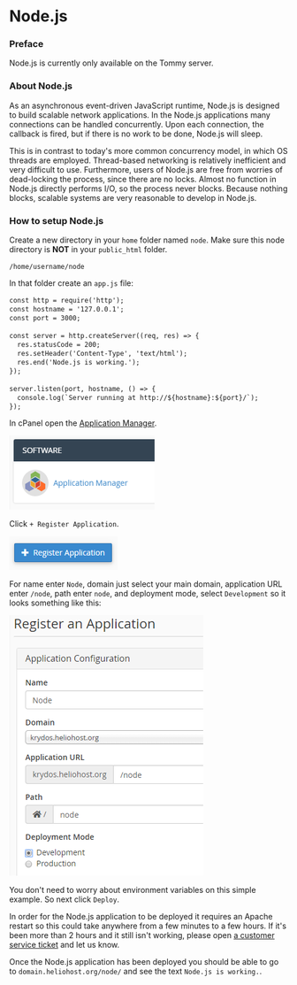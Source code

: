 # Node.js

### Preface

Node.js is currently only available on the Tommy server.

### About Node.js

As an asynchronous event-driven JavaScript runtime, Node.js is designed to build scalable network applications. In the Node.js applications many connections can be handled concurrently. Upon each connection, the callback is fired, but if there is no work to be done, Node.js will sleep.

This is in contrast to today's more common concurrency model, in which OS threads are employed. Thread-based networking is relatively inefficient and very difficult to use. Furthermore, users of Node.js are free from worries of dead-locking the process, since there are no locks. Almost no function in Node.js directly performs I/O, so the process never blocks. Because nothing blocks, scalable systems are very reasonable to develop in Node.js.

### How to setup Node.js

Create a new directory in your `home` folder named `node`. Make sure this node directory is **NOT** in your `public_html` folder.

```text
/home/username/node
```

In that folder create an `app.js` file:

```text
const http = require('http');
const hostname = '127.0.0.1';
const port = 3000;

const server = http.createServer((req, res) => {
  res.statusCode = 200;
  res.setHeader('Content-Type', 'text/html');
  res.end('Node.js is working.');
});

server.listen(port, hostname, () => {
  console.log(`Server running at http://${hostname}:${port}/`);
});
```

 In cPanel open the [Application Manager](https://tommy.heliohost.org:2083/frontend/paper_lantern/passenger/index.html).

![](../.gitbook/assets/application_manager.png)

Click `+ Register Application`.

![](../.gitbook/assets/register_application.png)

For name enter `Node`, domain just select your main domain, application URL enter `/node`, path enter `node`, and deployment mode, select `Development` so it looks something like this:

![](../.gitbook/assets/node_form.png)

You don't need to worry about environment variables on this simple example. So next click `Deploy`.

In order for the Node.js application to be deployed it requires an Apache restart so this could take anywhere from a few minutes to a few hours. If it's been more than 2 hours and it still isn't working, please open [a customer service ticket](https://www.helionet.org/index/forum/45-customer-service/) and let us know.

Once the Node.js application has been deployed you should be able to go to `domain.heliohost.org/node/` and see the text `Node.js is working.`.



